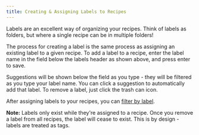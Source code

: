 ```yaml
---
title: Creating & Assigning Labels to Recipes
---
```


Labels are an excellent way of organizing your recipes. Think of labels as folders, but where a single recipe can be in multiple folders!

The process for creating a label is the same process as assigning an existing label to a given recipe. To add a label to a recipe, enter the label name in the field below the labels header as shown above, and press enter to save.

Suggestions will be shown below the field as you type - they will be filtered as you type your label name. You can click a suggestion to automatically add that label. To remove a label, just click the trash can icon.

After assigning labels to your recipes, you can [filter by label](/tutorials/labels/filtering).

**Note:** Labels only exist while they're assigned to a recipe. Once you remove a label from all recipes, the label will cease to exist. This is by design - labels are treated as tags.
